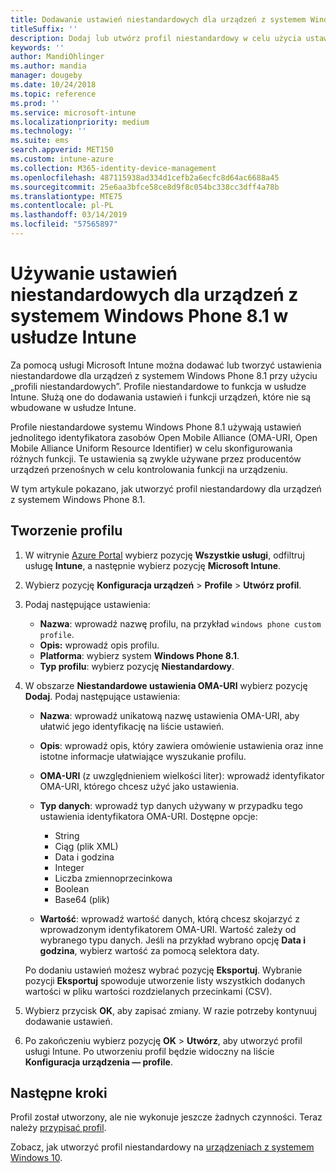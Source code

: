 ```yaml
---
title: Dodawanie ustawień niestandardowych dla urządzeń z systemem Windows Phone 8.1 w usłudze Microsoft Intune — Azure | Microsoft Docs
titleSuffix: ''
description: Dodaj lub utwórz profil niestandardowy w celu użycia ustawień identyfikatora URI OMA dla urządzeń z systemem Windows Phone 8.1 w usłudze Microsoft Intune.
keywords: ''
author: MandiOhlinger
ms.author: mandia
manager: dougeby
ms.date: 10/24/2018
ms.topic: reference
ms.prod: ''
ms.service: microsoft-intune
ms.localizationpriority: medium
ms.technology: ''
ms.suite: ems
search.appverid: MET150
ms.custom: intune-azure
ms.collection: M365-identity-device-management
ms.openlocfilehash: 487115938ad334d1cefb2a6ecfc8d64ac6688a45
ms.sourcegitcommit: 25e6aa3bfce58ce8d9f8c054bc338cc3dff4a78b
ms.translationtype: MTE75
ms.contentlocale: pl-PL
ms.lasthandoff: 03/14/2019
ms.locfileid: "57565897"
---
```

# <a name="use-custom-settings-for-windows-phone-81-devices-in-intune"></a>Używanie ustawień niestandardowych dla urządzeń z systemem Windows Phone 8.1 w usłudze Intune

Za pomocą usługi Microsoft Intune można dodawać lub tworzyć ustawienia niestandardowe dla urządzeń z systemem Windows Phone 8.1 przy użyciu „profili niestandardowych”. Profile niestandardowe to funkcja w usłudze Intune. Służą one do dodawania ustawień i funkcji urządzeń, które nie są wbudowane w usłudze Intune.

Profile niestandardowe systemu Windows Phone 8.1 używają ustawień jednolitego identyfikatora zasobów Open Mobile Alliance (OMA-URI, Open Mobile Alliance Uniform Resource Identifier) w celu skonfigurowania różnych funkcji. Te ustawienia są zwykle używane przez producentów urządzeń przenośnych w celu kontrolowania funkcji na urządzeniu.

W tym artykule pokazano, jak utworzyć profil niestandardowy dla urządzeń z systemem Windows Phone 8.1. 

## <a name="create-the-profile"></a>Tworzenie profilu

1. W witrynie [Azure Portal](https://portal.azure.com) wybierz pozycję **Wszystkie usługi**, odfiltruj usługę **Intune**, a następnie wybierz pozycję **Microsoft Intune**.
2. Wybierz pozycję **Konfiguracja urządzeń** > **Profile** > **Utwórz profil**.
3. Podaj następujące ustawienia:

    - **Nazwa**: wprowadź nazwę profilu, na przykład `windows phone custom profile`.
    - **Opis:** wprowadź opis profilu.
    - **Platforma**: wybierz system **Windows Phone 8.1**.
    - **Typ profilu**: wybierz pozycję **Niestandardowy**.

4. W obszarze **Niestandardowe ustawienia OMA-URI** wybierz pozycję **Dodaj**. Podaj następujące ustawienia:

    - **Nazwa**: wprowadź unikatową nazwę ustawienia OMA-URI, aby ułatwić jego identyfikację na liście ustawień.
    - **Opis**: wprowadź opis, który zawiera omówienie ustawienia oraz inne istotne informacje ułatwiające wyszukanie profilu.
    - **OMA-URI** (z uwzględnieniem wielkości liter): wprowadź identyfikator OMA-URI, którego chcesz użyć jako ustawienia.
    - **Typ danych**: wprowadź typ danych używany w przypadku tego ustawienia identyfikatora OMA-URI. Dostępne opcje:

        - String
        - Ciąg (plik XML)
        - Data i godzina
        - Integer
        - Liczba zmiennoprzecinkowa
        - Boolean
        - Base64 (plik)

    - **Wartość**: wprowadź wartość danych, którą chcesz skojarzyć z wprowadzonym identyfikatorem OMA-URI. Wartość zależy od wybranego typu danych. Jeśli na przykład wybrano opcję **Data i godzina**, wybierz wartość za pomocą selektora daty.

    Po dodaniu ustawień możesz wybrać pozycję **Eksportuj**. Wybranie pozycji **Eksportuj** spowoduje utworzenie listy wszystkich dodanych wartości w pliku wartości rozdzielanych przecinkami (CSV).

5. Wybierz przycisk **OK**, aby zapisać zmiany. W razie potrzeby kontynuuj dodawanie ustawień.
6. Po zakończeniu wybierz pozycję **OK** > **Utwórz**, aby utworzyć profil usługi Intune. Po utworzeniu profil będzie widoczny na liście **Konfiguracja urządzenia — profile**.

## <a name="next-steps"></a>Następne kroki

Profil został utworzony, ale nie wykonuje jeszcze żadnych czynności. Teraz należy [przypisać profil](device-profile-assign.md).

Zobacz, jak utworzyć profil niestandardowy na [urządzeniach z systemem Windows 10](custom-settings-windows-10.md).
